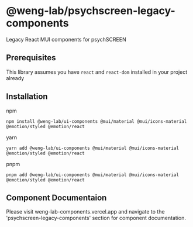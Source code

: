 # @weng-lab/psychscreen-legacy-components
Legacy React MUI components for psychSCREEN

## Prerequisites
This library assumes you have `react` and `react-dom` installed in your project already

## Installation
npm
```
npm install @weng-lab/ui-components @mui/material @mui/icons-material @emotion/styled @emotion/react
```

yarn
```
yarn add @weng-lab/ui-components @mui/material @mui/icons-material @emotion/styled @emotion/react
```

pnpm
```
pnpm add @weng-lab/ui-components @mui/material @mui/icons-material @emotion/styled @emotion/react
```

## Component Documentaion
Please visit weng-lab-components.vercel.app and navigate to the 'psychscreen-legacy-components' section for component documentation.